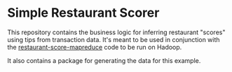 Simple Restaurant Scorer
========================

This repository contains the business logic for inferring restaurant "scores" using tips from transaction data.
It's meant to be used in conjunction with the [restaurant-score-mapreduce](https://github.com/IntersysConsulting/restaurant-score-mapreduce) code to be run on Hadoop.

It also contains a package for generating the data for this example.